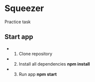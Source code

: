 # Squeezer
Practice task 

## Start app
- 1. Clone repository
- 2. Install all dependencies **npm install**
- 3. Run app **npm start**
